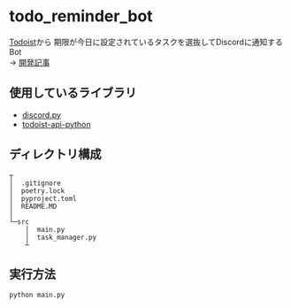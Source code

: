 # todo_reminder_bot
[Todoist](https://todoist.com/ja)から
期限が今日に設定されているタスクを選抜してDiscordに通知するBot  
$\rightarrow$ 
[開発記事](https://esa-pages.io/p/sharing/19485/posts/15/e201cf1359bd9cbc3561.html)

## 使用しているライブラリ
- [discord.py](https://discordpy.readthedocs.io/ja/latest/index.html)
- [todoist-api-python](https://developer.todoist.com/guides/#developing-with-todoist)

## ディレクトリ構成
```
┬
│  .gitignore
│  poetry.lock
│  pyproject.toml
│  README.MD
│  
└─src
    │  main.py
    │  task_manager.py
    ┴
```

## 実行方法
```
python main.py
```